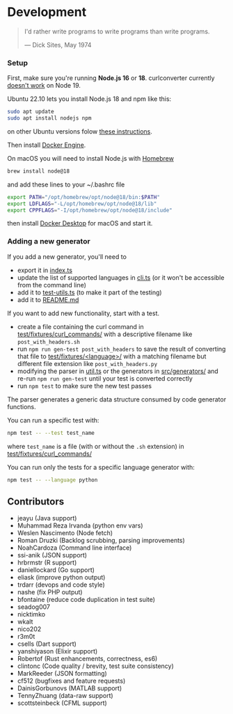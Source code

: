 # Development

> I'd rather write programs to write programs than write programs.
>
> — Dick Sites, May 1974

### Setup

First, make sure you're running **Node.js 16** or **18**. curlconverter currently [doesn't work](https://github.com/tree-sitter/tree-sitter/issues/1945) on Node 19.

Ubuntu 22.10 lets you install Node.js 18 and npm like this:

```sh
sudo apt update
sudo apt install nodejs npm
```

on other Ubuntu versions folow [these instructions](https://www.digitalocean.com/community/tutorials/how-to-install-node-js-on-ubuntu-20-04#option-2-installing-node-js-with-apt-using-a-nodesource-ppa).

Then install [Docker Engine](https://docs.docker.com/engine/install/ubuntu/#install-using-the-repository).

On macOS you will need to install Node.js with [Homebrew](https://brew.sh/)

```sh
brew install node@18
```

and add these lines to your ~/.bashrc file

```sh
export PATH="/opt/homebrew/opt/node@18/bin:$PATH"
export LDFLAGS="-L/opt/homebrew/opt/node@18/lib"
export CPPFLAGS="-I/opt/homebrew/opt/node@18/include"
```

then install [Docker Desktop](https://docs.docker.com/desktop/install/mac-install/) for macOS and start it.

### Adding a new generator

If you add a new generator, you'll need to

- export it in [index.ts](src/index.ts)
- update the list of supported languages in [cli.ts](src/cli.ts) (or it won't be accessible from the command line)
- add it to [test-utils.ts](test/test-utils.ts) (to make it part of the testing)
- add it to [README.md](./README.md)

If you want to add new functionality, start with a test.

- create a file containing the curl command in [test/fixtures/curl_commands/](test/fixtures/curl_commands) with a descriptive filename like `post_with_headers.sh`
- run `npm run gen-test post_with_headers` to save the result of converting that file to [test/fixtures/\<language>/](test/fixtures) with a matching filename but different file extension like `post_with_headers.py`
- modifying the parser in [util.ts](src/util.ts) or the generators in [src/generators/](src/generators) and re-run `npm run gen-test` until your test is converted correctly
- run `npm test` to make sure the new test passes

The parser generates a generic data structure consumed by code generator functions.

You can run a specific test with:

```sh
npm test -- --test test_name
```

where `test_name` is a file (with or without the `.sh` extension) in [test/fixtures/curl_commands/](test/fixtures/curl_commands)

You can run only the tests for a specific language generator with:

```sh
npm test -- --language python
```

## Contributors

- jeayu (Java support)
- Muhammad Reza Irvanda (python env vars)
- Weslen Nascimento (Node fetch)
- Roman Druzki (Backlog scrubbing, parsing improvements)
- NoahCardoza (Command line interface)
- ssi-anik (JSON support)
- hrbrmstr (R support)
- daniellockard (Go support)
- eliask (improve python output)
- trdarr (devops and code style)
- nashe (fix PHP output)
- bfontaine (reduce code duplication in test suite)
- seadog007
- nicktimko
- wkalt
- nico202
- r3m0t
- csells (Dart support)
- yanshiyason (Elixir support)
- Robertof (Rust enhancements, correctness, es6)
- clintonc (Code quality / brevity, test suite consistency)
- MarkReeder (JSON formatting)
- cf512 (bugfixes and feature requests)
- DainisGorbunovs (MATLAB support)
- TennyZhuang (data-raw support)
- scottsteinbeck (CFML support)
